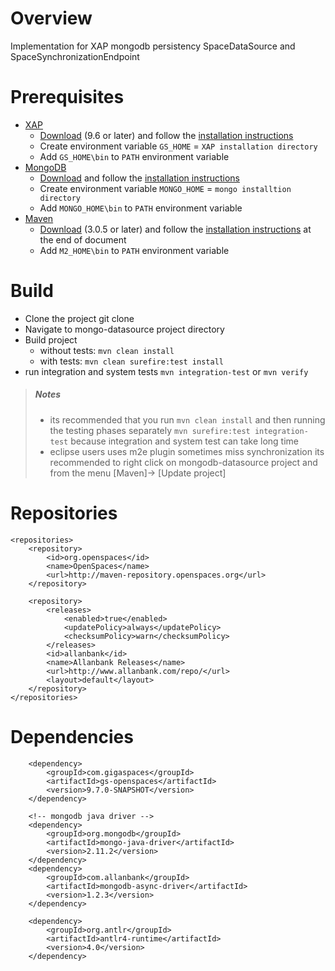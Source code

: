 Overview
================

Implementation for XAP mongodb persistency SpaceDataSource and SpaceSynchronizationEndpoint

Prerequisites
=============

* [XAP](http://www.gigaspaces.com/xap)
  * [Download](http://www.gigaspaces.com/xap-download) (9.6 or later) and follow the [installation instructions](http://wiki.gigaspaces.com/wiki/display/XAP97/Installation)
  * Create environment variable `GS_HOME` = `XAP installation directory`
  * Add `GS_HOME\bin` to `PATH` environment variable
* [MongoDB](http://www.mongodb.org/)
  * [Download](http://www.mongodb.org/downloads) and follow the [installation instructions](http://docs.mongodb.org/manual/installation/)
  * Create environment variable `MONGO_HOME` = `mongo installtion directory`
  * Add `MONGO_HOME\bin` to `PATH` environment variable
* [Maven](http://maven.apache.org/)
  * [Download](http://maven.apache.org/download.cgi) (3.0.5 or later) and follow the [installation instructions](http://maven.apache.org/download.cgi#Installation) at the end of document
  * Add `M2_HOME\bin` to `PATH` environment variable

Build
=====

* Clone the project git clone
* Navigate to mongo-datasource project directory
* Build project 
  * without tests: `mvn clean install`
  * with tests: `mvn clean surefire:test install`
* run integration and system tests `mvn integration-test` or `mvn verify` 

> ##### Notes #####
> * its recommended that you run `mvn clean install` and then running the testing phases separately `mvn surefire:test integration-test` 
  because integration and system test can take long time
> * eclipse users uses m2e plugin sometimes miss synchronization its recommended to right click on 
  mongodb-datasource project and from the menu [Maven]-> [Update project]


Repositories
============
	<repositories>
		<repository>
			<id>org.openspaces</id>
			<name>OpenSpaces</name>
			<url>http://maven-repository.openspaces.org</url>
		</repository>

		<repository>
			<releases>
				<enabled>true</enabled>
				<updatePolicy>always</updatePolicy>
				<checksumPolicy>warn</checksumPolicy>
			</releases>
			<id>allanbank</id>
			<name>Allanbank Releases</name>
			<url>http://www.allanbank.com/repo/</url>
			<layout>default</layout>
		</repository>
	</repositories>

Dependencies
============
    	<dependency>
			<groupId>com.gigaspaces</groupId>
			<artifactId>gs-openspaces</artifactId>
			<version>9.7.0-SNAPSHOT</version>
		</dependency>

		<!-- mongodb java driver -->
		<dependency>
			<groupId>org.mongodb</groupId>
			<artifactId>mongo-java-driver</artifactId>
			<version>2.11.2</version>
		</dependency>
		<dependency>
			<groupId>com.allanbank</groupId>
			<artifactId>mongodb-async-driver</artifactId>
			<version>1.2.3</version>
		</dependency>

		<dependency>
			<groupId>org.antlr</groupId>
			<artifactId>antlr4-runtime</artifactId>
			<version>4.0</version>
		</dependency>

